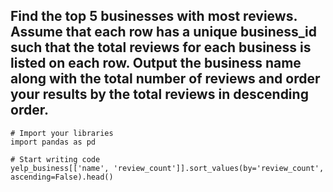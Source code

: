 ## Find the top 5 businesses with most reviews. Assume that each row has a unique business_id such that the total reviews for each business is listed on each row. Output the business name along with the total number of reviews and order your results by the total reviews in descending order.

```
# Import your libraries
import pandas as pd

# Start writing code
yelp_business[['name', 'review_count']].sort_values(by='review_count', ascending=False).head()
```
